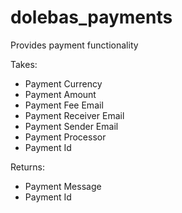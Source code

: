 # dolebas_payments

Provides payment functionality

Takes:
- Payment Currency
- Payment Amount
- Payment Fee Email
- Payment Receiver Email
- Payment Sender Email
- Payment Processor
- Payment Id

Returns:
- Payment Message
- Payment Id
